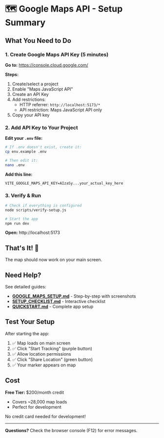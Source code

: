 # 🗺️ Google Maps API - Setup Summary

## What You Need to Do

### 1. Create Google Maps API Key (5 minutes)

**Go to:** https://console.cloud.google.com/

**Steps:**
1. Create/select a project
2. Enable "Maps JavaScript API"
3. Create an API Key
4. Add restrictions:
   - HTTP referrer: `http://localhost:5173/*`
   - API restriction: Maps JavaScript API only
5. Copy your API key

### 2. Add API Key to Your Project

**Edit your `.env` file:**
```bash
# If .env doesn't exist, create it:
cp env.example .env

# Then edit it:
nano .env
```

**Add this line:**
```env
VITE_GOOGLE_MAPS_API_KEY=AIzaSy...your_actual_key_here
```

### 3. Verify & Run

```bash
# Check if everything is configured
node scripts/verify-setup.js

# Start the app
npm run dev
```

**Open:** http://localhost:5173

## That's It! 🎉

The map should now work on your main screen.

## Need Help?

See detailed guides:
- **[GOOGLE_MAPS_SETUP.md](./GOOGLE_MAPS_SETUP.md)** - Step-by-step with screenshots
- **[SETUP_CHECKLIST.md](./SETUP_CHECKLIST.md)** - Interactive checklist
- **[QUICKSTART.md](./QUICKSTART.md)** - Complete app setup

## Test Your Setup

After starting the app:
1. ✅ Map loads on main screen
2. ✅ Click "Start Tracking" (purple button)
3. ✅ Allow location permissions
4. ✅ Click "Share Location" (green button)
5. ✅ Your marker appears on map

## Cost

**Free Tier:** $200/month credit
- Covers ~28,000 map loads
- Perfect for development

No credit card needed for development!

---

**Questions?** Check the browser console (F12) for error messages.

